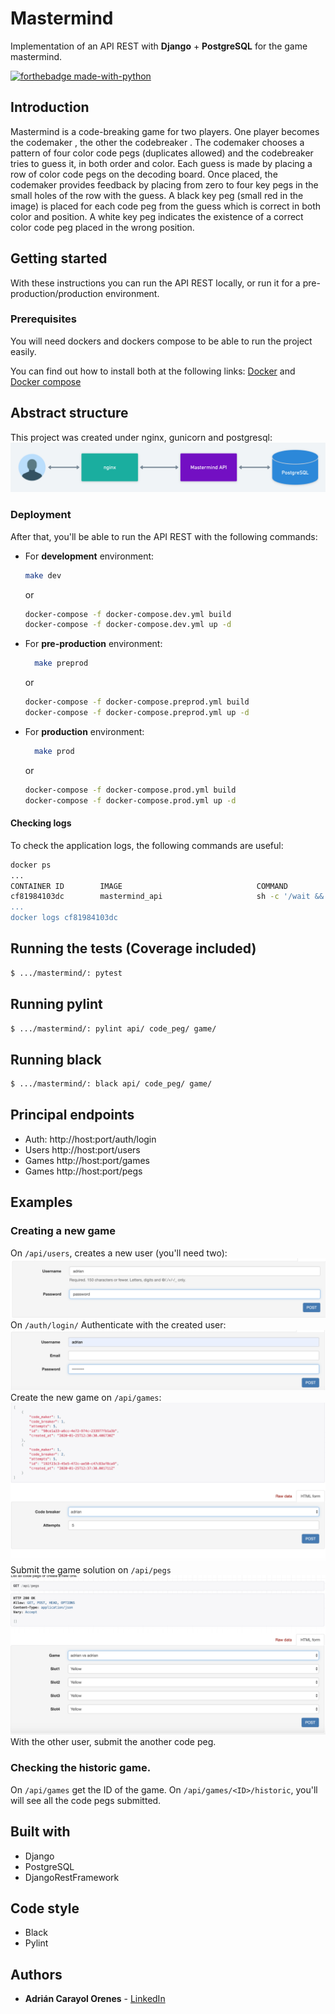 # Mastermind
Implementation of an API REST with **Django** + **PostgreSQL** for the game mastermind.

[![forthebadge made-with-python](http://ForTheBadge.com/images/badges/made-with-python.svg)](https://www.python.org/)

## Introduction
Mastermind is a code-breaking game for two
players. One player becomes the codemaker , the
other the codebreaker . The codemaker chooses a
pattern of four color code pegs (duplicates
allowed) and the codebreaker tries to guess it, in
both order and color.
Each guess is made by placing a row of color
code pegs on the decoding board. Once placed,
the codemaker provides feedback by placing from
zero to four key pegs in the small holes of the row
with the guess. A black key peg (small red in the
image) is placed for each code peg from the guess
which is correct in both color and position. A white
key peg indicates the existence of a correct color
code peg placed in the wrong position.

## Getting started
With these instructions you can run the API REST locally, or run it for a pre-production/production environment.

### Prerequisites
You will need dockers and dockers compose to be able to run the project easily.

You can find out how to install both at the following links:
[Docker](https://docs.docker.com/install/linux/docker-ce/ubuntu/) and [Docker compose](https://docs.docker.com/compose/install/)

## Abstract structure
This project was created under nginx, gunicorn and postgresql:
![structure](./docs/images/structure.png)

### Deployment
After that, you'll be able to run the API REST with the following commands:

* For **development** environment:
   ```bash
   make dev
   ```
  or
  ```bash
  docker-compose -f docker-compose.dev.yml build
  docker-compose -f docker-compose.dev.yml up -d
  ```

* For **pre-production** environment:
  ```bash
    make preprod
  ```
  or
  ```bash
  docker-compose -f docker-compose.preprod.yml build
  docker-compose -f docker-compose.preprod.yml up -d
  ```

* For **production** environment:
  ```bash
    make prod
  ```
  or
  ```bash
  docker-compose -f docker-compose.prod.yml build
  docker-compose -f docker-compose.prod.yml up -d
  ```

#### Checking logs
To check the application logs, the following commands are useful:

```bash
docker ps
...
CONTAINER ID        IMAGE                              COMMAND                  CREATED             STATUS              PORTS                                                   NAMES
cf81984103dc        mastermind_api                     sh -c '/wait && ..."     3 days ago          Up 20 seconds       80/tcp
...
docker logs cf81984103dc
```

## Running the tests (Coverage included)
```bash
$ .../mastermind/: pytest
```
## Running pylint
```bash
$ .../mastermind/: pylint api/ code_peg/ game/
```
## Running black
```bash
$ .../mastermind/: black api/ code_peg/ game/
```

## Principal endpoints
* Auth: http://host:port/auth/login
* Users http://host:port/users
* Games http://host:port/games
* Games http://host:port/pegs

## Examples
### Creating a new game
On `/api/users`, creates a new user (you'll need two):
![create-user](./docs/images/create-user.png)
On `/auth/login/` Authenticate with the created user:
![auth-user](./docs/images/auth-user.png)
Create the new game on `/api/games`:
![new-game](./docs/images/new-game.png)
Submit the game solution on `/api/pegs`
![peg](./docs/images/pegs.png)
With the other user, submit the another code peg.

### Checking the historic game.
On `/api/games` get the ID of the game.
On `/api/games/<ID>/historic`, you'll will see all the code pegs submitted.

## Built with
* Django
* PostgreSQL
* DjangoRestFramework

## Code style
* Black
* Pylint

## Authors
* **Adrián Carayol Orenes** - [LinkedIn](https://www.linkedin.com/in/adrian-carayol-orenes-027016108/) 